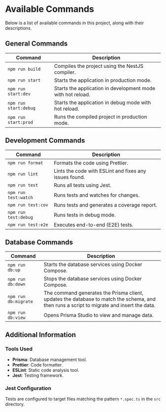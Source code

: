 # Available Commands

Below is a list of available commands in this project, along with their descriptions.

## General Commands

| Command             | Description                                                 |
|---------------------|-------------------------------------------------------------|
| `npm run build`     | Compiles the project using the NestJS compiler.             |
| `npm run start`     | Starts the application in production mode.                  |
| `npm run start:dev` | Starts the application in development mode with hot reload. |
| `npm run start:debug` | Starts the application in debug mode with hot reload.     |
| `npm run start:prod` | Runs the compiled project in production mode.              |

## Development Commands

| Command             | Description                                                 |
|---------------------|-------------------------------------------------------------|
| `npm run format`    | Formats the code using Prettier.                            |
| `npm run lint`      | Lints the code with ESLint and fixes any issues found.      |
| `npm run test`      | Runs all tests using Jest.                                  |
| `npm run test:watch` | Runs tests and watches for changes.                        |
| `npm run test:cov`  | Runs tests and generates a coverage report.                 |
| `npm run test:debug` | Runs tests in debug mode.                                  |
| `npm run test:e2e`  | Executes end-to-end (E2E) tests.                            |

## Database Commands

| Command             | Description                                                 |
|---------------------|-------------------------------------------------------------|
| `npm run db:up`     | Starts the database services using Docker Compose.          |
| `npm run db:down`   | Stops the database services using Docker Compose.           |
| `npm run db:migrate`  | The command generates the Prisma client, updates the database to match the schema, and then runs a script to migrate and insert the data.              |
| `npm run db:view`   | Opens Prisma Studio to view and manage data.                |

## Additional Information

### Tools Used

- **Prisma**: Database management tool.
- **Prettier**: Code formatter.
- **ESLint**: Static code analysis tool.
- **Jest**: Testing framework.

### Jest Configuration

Tests are configured to target files matching the pattern `*.spec.ts` in the `src` directory.
